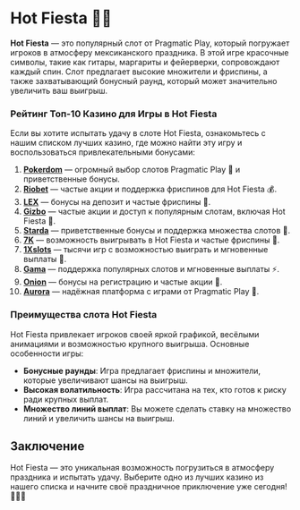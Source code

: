 # Hot Fiesta 🎉🌮

**Hot Fiesta** — это популярный слот от Pragmatic Play, который погружает игроков в атмосферу мексиканского праздника. В этой игре красочные символы, такие как гитары, маргариты и фейерверки, сопровождают каждый спин. Слот предлагает высокие множители и фриспины, а также захватывающий бонусный раунд, который может значительно увеличить ваш выигрыш.

### Рейтинг Топ-10 Казино для Игры в Hot Fiesta

Если вы хотите испытать удачу в слоте Hot Fiesta, ознакомьтесь с нашим списком лучших казино, где можно найти эту игру и воспользоваться привлекательными бонусами:

1. **[Pokerdom](https://brandplay.link/4k77v2yx)** — огромный выбор слотов Pragmatic Play 🎲 и приветственные бонусы.
2. **[Riobet](https://brandplay.link/7xBLTPyj)** — частые акции и поддержка фриспинов для Hot Fiesta 💰.
3. **[LEX](https://brandplay.link/zW4hdDFV)** — бонусы на депозит и частые фриспины 🎉.
4. **[Gizbo](https://brandplay.link/bprXw4YV)** — частые акции и доступ к популярным слотам, включая Hot Fiesta 🎁.
5. **[Starda](https://brandplay.link/fB7xwRFL)** — приветственные бонусы и поддержка множества слотов 🎈.
6. **[7K](https://brandplay.link/BvQyFShp)** — возможность выигрывать в Hot Fiesta и частые фриспины 🎯.
7. **[1Xslots](https://brandplay.link/hSB1khtr)** — тысячи игр с возможностью выиграть и мгновенные выплаты 🌟.
8. **[Gama](https://brandplay.link/j6NMKsDz)** — поддержка популярных слотов и мгновенные выплаты ⚡.
9. **[Onion](https://brandplay.link/zBGRVpQ9)** — бонусы на регистрацию и частые акции 🎰.
10. **[Aurora](https://10trafic-stat2.com/click/668546556bcc6313411604bd/6766/13032/subaccount)** — надёжная платформа с играми от Pragmatic Play 💎.

### Преимущества слота Hot Fiesta

Hot Fiesta привлекает игроков своей яркой графикой, весёлыми анимациями и возможностью крупного выигрыша. Основные особенности игры:
- **Бонусные раунды**: Игра предлагает фриспины и множители, которые увеличивают шансы на выигрыш.
- **Высокая волатильность**: Игра рассчитана на тех, кто готов к риску ради крупных выплат.
- **Множество линий выплат**: Вы можете сделать ставку на множество линий и увеличить шансы на выигрыш.

## Заключение

Hot Fiesta — это уникальная возможность погрузиться в атмосферу праздника и испытать удачу. Выберите одно из лучших казино из нашего списка и начните своё праздничное приключение уже сегодня! 🎉🎰💸
